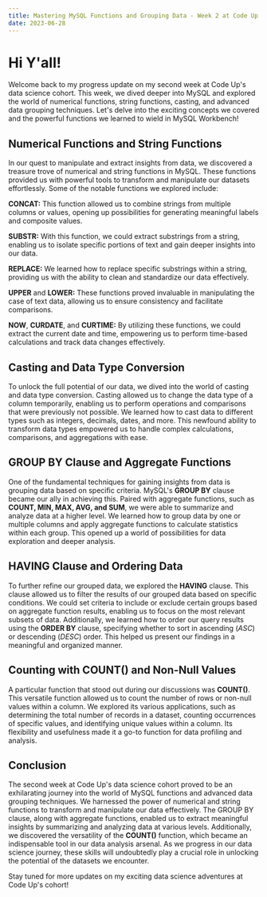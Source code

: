 ```yaml
---
title: Mastering MySQL Functions and Grouping Data - Week 2 at Code Up's Data Science Cohort
date: 2023-06-28
---
```



# **Hi Y'all!**

Welcome back to my progress update on my second week at Code Up's data science cohort. This week, we dived deeper into MySQL and explored the world of numerical functions, string functions, casting, and advanced data grouping techniques. Let's delve into the exciting concepts we covered and the powerful functions we learned to wield in MySQL Workbench!

## Numerical Functions and String Functions

In our quest to manipulate and extract insights from data, we discovered a treasure trove of numerical and string functions in MySQL. These functions provided us with powerful tools to transform and manipulate our datasets effortlessly. Some of the notable functions we explored include:

**CONCAT:** This function allowed us to combine strings from multiple columns or values, opening up possibilities for generating meaningful labels and composite values.

**SUBSTR:** With this function, we could extract substrings from a string, enabling us to isolate specific portions of text and gain deeper insights into our data.

**REPLACE:** We learned how to replace specific substrings within a string, providing us with the ability to clean and standardize our data effectively.

**UPPER** and **LOWER:** These functions proved invaluable in manipulating the case of text data, allowing us to ensure consistency and facilitate comparisons.

**NOW**, **CURDATE**, and **CURTIME:** By utilizing these functions, we could extract the current date and time, empowering us to perform time-based calculations and track data changes effectively.

## Casting and Data Type Conversion

To unlock the full potential of our data, we dived into the world of casting and data type conversion. Casting allowed us to change the data type of a column temporarily, enabling us to perform operations and comparisons that were previously not possible. We learned how to cast data to different types such as integers, decimals, dates, and more. This newfound ability to transform data types empowered us to handle complex calculations, comparisons, and aggregations with ease.

## **GROUP BY** Clause and Aggregate Functions

One of the fundamental techniques for gaining insights from data is grouping data based on specific criteria. MySQL's **GROUP BY** clause became our ally in achieving this. Paired with aggregate functions, such as **COUNT, MIN, MAX, AVG, and SUM**, we were able to summarize and analyze data at a higher level. We learned how to group data by one or multiple columns and apply aggregate functions to calculate statistics within each group. This opened up a world of possibilities for data exploration and deeper analysis.

## **HAVING** Clause and Ordering Data

To further refine our grouped data, we explored the **HAVING** clause. This clause allowed us to filter the results of our grouped data based on specific conditions. We could set criteria to include or exclude certain groups based on aggregate function results, enabling us to focus on the most relevant subsets of data. Additionally, we learned how to order our query results using the **ORDER BY** clause, specifying whether to sort in ascending (_ASC_) or descending (_DESC_) order. This helped us present our findings in a meaningful and organized manner.

## Counting with **COUNT()** and Non-Null Values

A particular function that stood out during our discussions was **COUNT()**. This versatile function allowed us to count the number of rows or non-null values within a column. We explored its various applications, such as determining the total number of records in a dataset, counting occurrences of specific values, and identifying unique values within a column. Its flexibility and usefulness made it a go-to function for data profiling and analysis.

## Conclusion

The second week at Code Up's data science cohort proved to be an exhilarating journey into the world of MySQL functions and advanced data grouping techniques. We harnessed the power of numerical and string functions to transform and manipulate our data effectively. The GROUP BY clause, along with aggregate functions, enabled us to extract meaningful insights by summarizing and analyzing data at various levels. Additionally, we discovered the versatility of the **COUNT()** function, which became an indispensable tool in our data analysis arsenal. As we progress in our data science journey, these skills will undoubtedly play a crucial role in unlocking the potential of the datasets we encounter.

Stay tuned for more updates on my exciting data science adventures at Code Up's cohort!
